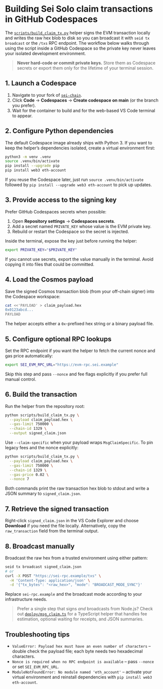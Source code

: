 # Building Sei Solo claim transactions in GitHub Codespaces

The [`scripts/build_claim_tx.py`](../scripts/build_claim_tx.py) helper signs the EVM
transaction locally and writes the raw hex blob to disk so you can broadcast it
with `seid tx broadcast` or the `/txs` RPC endpoint. The workflow below walks
through using the script inside a GitHub Codespace so the private key never
leaves your isolated development environment.

> **Never hard-code or commit private keys.** Store them as Codespace secrets or
> export them only for the lifetime of your terminal session.
## 1. Launch a Codespace

1. Navigate to your fork of [`sei-chain`](https://github.com/sei-protocol/sei-chain).
2. Click **Code** → **Codespaces** → **Create codespace on main** (or the branch
   you prefer).
3. Wait for the container to build and for the web-based VS Code terminal to
   appear.

## 2. Configure Python dependencies

The default Codespace image already ships with Python 3. If you want to keep the
helper’s dependencies isolated, create a virtual environment first:

```bash
python3 -m venv .venv
source .venv/bin/activate
pip install --upgrade pip
pip install web3 eth-account
```

If you reuse the Codespace later, just run `source .venv/bin/activate` followed
by `pip install --upgrade web3 eth-account` to pick up updates.

## 3. Provide access to the signing key

Prefer GitHub Codespaces secrets when possible:

1. Open **Repository settings** → **Codespaces secrets**.
2. Add a secret named `PRIVATE_KEY` whose value is the EVM private key.
3. Rebuild or restart the Codespace so the secret is injected.

Inside the terminal, expose the key just before running the helper:

```bash
export PRIVATE_KEY="$PRIVATE_KEY"
```

If you cannot use secrets, export the value manually in the terminal. Avoid
copying it into files that could be committed.

## 4. Load the Cosmos payload

Save the signed Cosmos transaction blob (from your off-chain signer) into the
Codespace workspace:

```bash
cat <<'PAYLOAD' > claim_payload.hex
0x0123abcd...
PAYLOAD
```

The helper accepts either a `0x`-prefixed hex string or a binary payload file.

## 5. Configure optional RPC lookups

Set the RPC endpoint if you want the helper to fetch the current nonce and gas
price automatically:

```bash
export SEI_EVM_RPC_URL="https://evm-rpc.sei.example"
```

Skip this step and pass `--nonce` and fee flags explicitly if you prefer full
manual control.

## 6. Build the transaction

Run the helper from the repository root:

```bash
python scripts/build_claim_tx.py \
  --payload claim_payload.hex \
  --gas-limit 750000 \
  --chain-id 1329 \
  --output signed_claim.json
```

Use `--claim-specific` when your payload wraps `MsgClaimSpecific`. To pin legacy
fees and the nonce explicitly:

```bash
python scripts/build_claim_tx.py \
  --payload claim_payload.hex \
  --gas-limit 750000 \
  --chain-id 1329 \
  --gas-price 0.02 \
  --nonce 7
```

Both commands print the raw transaction hex blob to stdout and write a JSON
summary to `signed_claim.json`.

## 7. Retrieve the signed transaction

Right-click `signed_claim.json` in the VS Code Explorer and choose **Download**
if you need the file locally. Alternatively, copy the `raw_transaction` field
from the terminal output.

## 8. Broadcast manually

Broadcast the raw hex from a trusted environment using either pattern:

```bash
seid tx broadcast signed_claim.json
# or
curl -X POST "https://sei-rpc.example/txs" \
  -H 'Content-Type: application/json' \
  -d '{"tx_bytes": "<raw_hex>", "mode": "BROADCAST_MODE_SYNC"}'
```

Replace `sei-rpc.example` and the broadcast mode according to your
infrastructure needs.

> Prefer a single step that signs _and_ broadcasts from Node.js? Check out
> [`deploy/msg_claim.ts`](./deploy_msg_claim.md) for a TypeScript helper that
> handles fee estimation, optional waiting for receipts, and JSON summaries.
## Troubleshooting tips

- `ValueError: Payload hex must have an even number of characters` – double
  check the payload file; each byte needs two hexadecimal characters.
- `Nonce is required when no RPC endpoint is available` – pass `--nonce` or set
  `SEI_EVM_RPC_URL`.
- `ModuleNotFoundError: No module named 'eth_account'` – activate your virtual
  environment and reinstall dependencies with `pip install web3 eth-account`.
